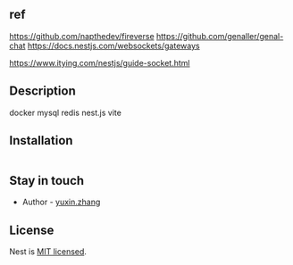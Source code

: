## ref

https://github.com/napthedev/fireverse
https://github.com/genaller/genal-chat
https://docs.nestjs.com/websockets/gateways

https://www.itying.com/nestjs/guide-socket.html

## Description

docker
mysql
redis
nest.js
vite

## Installation

```bash

```

## Stay in touch

- Author - [yuxin.zhang](www.baidu.com)

## License

Nest is [MIT licensed](LICENSE).
